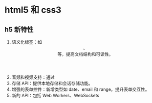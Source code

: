 # html5 和 css3

## h5 新特性

1. 语义化标签：如 <header>、<footer> 等，提高文档结构和可读性。
2. 音频和视频支持：通过 <audio> 和 <video> 标签直接嵌入多媒体内容。
3. 存储 API：提供本地存储和会话存储功能。
4. 增强的表单控件：新增类型如 date、email 和 range，提升表单交互性。
5. 新的 API：包括 Web Workers、WebSockets
